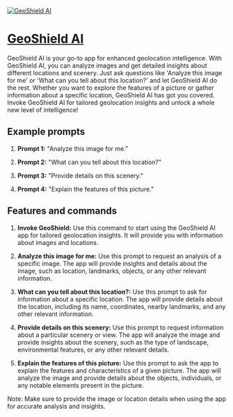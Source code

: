 [![GeoShield AI](https://files.oaiusercontent.com/file-1SJxV6EXO6WPvQmslb2Jb9vC?se=2123-10-17T21%3A26%3A10Z&sp=r&sv=2021-08-06&sr=b&rscc=max-age%3D31536000%2C%20immutable&rscd=attachment%3B%20filename%3D1686980659788.jpeg&sig=0LZvZt%2BnF/zkiXIKyPavmylQwA/sDbjf9rzxm2cMbVY%3D)](https://chat.openai.com/g/g-7w0lfvtl3-geoshield-ai)

# [GeoShield AI](https://chat.openai.com/g/g-7w0lfvtl3-geoshield-ai)

GeoShield AI is your go-to app for enhanced geolocation intelligence. With GeoShield AI, you can analyze images and get detailed insights about different locations and scenery. Just ask questions like 'Analyze this image for me' or 'What can you tell about this location?' and let GeoShield AI do the rest. Whether you want to explore the features of a picture or gather information about a specific location, GeoShield AI has got you covered. Invoke GeoShield AI for tailored geolocation insights and unlock a whole new level of intelligence!

## Example prompts

1. **Prompt 1:** "Analyze this image for me."

2. **Prompt 2:** "What can you tell about this location?"

3. **Prompt 3:** "Provide details on this scenery."

4. **Prompt 4:** "Explain the features of this picture."

## Features and commands

1. **Invoke GeoShield:** Use this command to start using the GeoShield AI app for tailored geolocation insights. It will provide you with information about images and locations.

2. **Analyze this image for me:** Use this prompt to request an analysis of a specific image. The app will provide insights and details about the image, such as location, landmarks, objects, or any other relevant information.

3. **What can you tell about this location?:** Use this prompt to ask for information about a specific location. The app will provide details about the location, including its name, coordinates, nearby landmarks, and any other relevant information.

4. **Provide details on this scenery:** Use this prompt to request information about a particular scenery or view. The app will analyze the image and provide insights about the scenery, such as the type of landscape, environmental features, or any other relevant details.

5. **Explain the features of this picture:** Use this prompt to ask the app to explain the features and characteristics of a given picture. The app will analyze the image and provide details about the objects, individuals, or any notable elements present in the picture.

Note: Make sure to provide the image or location details when using the app for accurate analysis and insights.